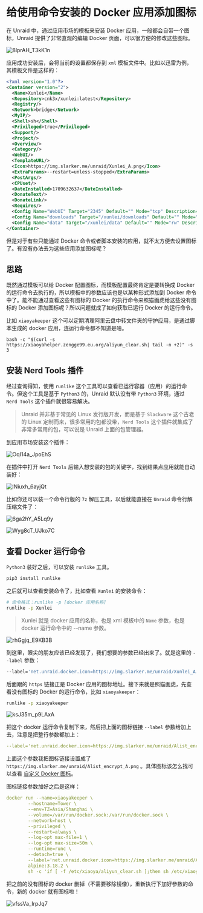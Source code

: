 # 给使用命令安装的 Docker 应用添加图标

在 Unraid 中，通过应用市场的模板来安装 Docker 应用，一般都会自带一个图标，Unraid 提供了非常直观的编辑 Docker 页面，可以很方便的修改这些图标。

![8lprAH_T3kK1n](https://img.slarker.me/wiki/8lprAH_T3kK1n.png)

应用成功安装后，会将当前的设置都保存到 `xml` 模板文件中。比如以迅雷为例，其模板文件是这样的：

```xml
<?xml version="1.0"?>
<Container version="2">
  <Name>Xunlei</Name>
  <Repository>cnk3x/xunlei:latest</Repository>
  <Registry/>
  <Network>bridge</Network>
  <MyIP/>
  <Shell>sh</Shell>
  <Privileged>true</Privileged>
  <Support/>
  <Project/>
  <Overview/>
  <Category/>
  <WebUI/>
  <TemplateURL/>
  <Icon>https://img.slarker.me/unraid/Xunlei_A.png</Icon>
  <ExtraParams>--restart=unless-stopped</ExtraParams>
  <PostArgs/>
  <CPUset/>
  <DateInstalled>1709632637</DateInstalled>
  <DonateText/>
  <DonateLink/>
  <Requires/>
  <Config Name="WebUI" Target="2345" Default="" Mode="tcp" Description="WebUI" Type="Port" Display="always" Required="false" Mask="false">2345</Config>
  <Config Name="downloads" Target="/xunlei/downloads" Default="" Mode="rw" Description="&#x4E0B;&#x8F7D;&#x8DEF;&#x5F84;" Type="Path" Display="always" Required="false" Mask="false">/mnt/user/downloads</Config>
  <Config Name="data" Target="/xunlei/data" Default="" Mode="rw" Description="&#x8FC5;&#x96F7; Data" Type="Path" Display="always" Required="false" Mask="false">/mnt/user/appdata/xunlei</Config>
</Container>
```

但是对于有些只能通过 Docker 命令或者脚本安装的应用，就不太方便去设置图标了。有没有办法去为这些应用添加图标呢？

## 思路

既然通过模板可以给 Docker 配置图标，而模板配置最终肯定是要转换成 Docker 的运行命令去执行的，所以模板中的参数应该也是以某种形式添加到 Docker 命令中了。能不能通过查看这些有图标的 Docker 的执行命令来照猫画虎给这些没有图标的 Docker 添加图标呢？所以问题就成了如何获取已运行 Docker 的运行命令。

比如 `xiaoyakeeper` 这个可以定期清理阿里云盘中转文件夹的守护应用，是通过脚本生成的 docker 应用，连运行命令都不知道是啥。

```
bash -c "$(curl -s https://xiaoyahelper.zengge99.eu.org/aliyun_clear.sh| tail -n +2)" -s 3
```

## 安装 Nerd Tools 插件

经过查询得知，使用 `runlike` 这个工具可以查看已运行容器（应用）的运行命令。但这个工具是基于 `Python3` 的，Unraid 默认没有带 `Python3` 环境，通过 `Nerd Tools` 这个插件就很容易解决。

> Unraid 并非基于常见的 Linux 发行版开发，而是基于 `Slackware` 这个古老的 Linux 定制而来，很多常用的包都没带，`Nerd Tools` 这个插件就集成了非常多常用的包，可以说是 Unraid 上面的包管理器。

到应用市场安装这个插件：

![OqI14a_JpoEhS](https://img.slarker.me/wiki/OqI14a_JpoEhS.png)

在插件中打开 `Nerd Tools` 后输入想安装的包的关键字，找到结果点应用就能自动装好：

![lNiuxh_6ayjQt](https://img.slarker.me/wiki/lNiuxh_6ayjQt.png)

比如你还可以装一个命令行版的 `7z` 解压工具，以后就能直接在 `Unraid` 命令行解压缩文件了：

![6ga2hY_A5Lq9y](https://img.slarker.me/wiki/6ga2hY_A5Lq9y.png)

![Wyg8cT_UJko7C](https://img.slarker.me/wiki/Wyg8cT_UJko7C.png)

## 查看 Docker 运行命令

`Python3` 装好之后，可以安装 `runlike` 工具。

```sh
pip3 install runlike
```

之后就可以查看安装命令了，比如查看 `Xunlei` 的安装命令：

```sh
# 命令格式：runlike -p [docker 应用名称]
runlike -p Xunlei 
```

> Xunlei 就是 docker 应用的名称，也是 xml 模板中的 `Name` 参数，也是 docker 运行命令中的 --name 参数。

![rhGgjq_E9KB3B](https://img.slarker.me/wiki/rhGgjq_E9KB3B.png)

到这里，眼尖的朋友应该已经发现了，我们想要的参数已经出来了。就是这里的 `--label` 参数：

```sh
--label='net.unraid.docker.icon=https://img.slarker.me/unraid/Xunlei_A.png'
```

后面跟的 `https` 链接正是 Docker 应用的图标地址。接下来就是照猫画虎，先查看没有图标的 Docker 的运行命令，比如 `xiaoyakeeper`：

```sh
runlike -p xiaoyakeeper 
```

![ksJ35m_p9LAxA](https://img.slarker.me/wiki/ksJ35m_p9LAxA.png)

把这个 docker 运行命令复制下来，然后把上面的图标链接 `--label` 参数给加上去，注意是把整行参数都加上：

```yml
--label='net.unraid.docker.icon=https://img.slarker.me/unraid/Alist_encrypt_A.png' \
```

上面这个参数我把图标链接设置成了 `https://img.slarker.me/unraid/Alist_encrypt_A.png` 。具体图标该怎么找可以查看 [自定义 Docker 图标](/unraid/custom_docker_icon.md)。

图标链接参数加好之后是这样：

```yml
docker run --name=xiaoyakeeper \
        --hostname=Tower \
        --env=TZ=Asia/Shanghai \
        --volume=/var/run/docker.sock:/var/run/docker.sock \
        --network=host \
        --privileged \
        --restart=always \
        --log-opt max-file=1 \
        --log-opt max-size=50m \
        --runtime=runc \
        --detach=true \
        --label='net.unraid.docker.icon=https://img.slarker.me/unraid/Alist_encrypt_A.png' \
        alpine:3.18.2 \
        sh -c 'if [ -f /etc/xiaoya/aliyun_clear.sh ];then sh /etc/xiaoya/aliyun_clear.sh 0;else sleep 60;fi'
```

把之前的没有图标的 docker 删掉（不需要移除镜像），重新执行下加好参数的命令，新的 docker 就有图标啦！

![vfssVa_IrpJq7](https://img.slarker.me/wiki/vfssVa_IrpJq7.png)
